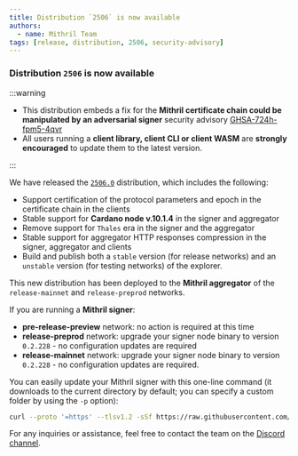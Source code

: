 ```yaml
---
title: Distribution `2506` is now available
authors:
  - name: Mithril Team
tags: [release, distribution, 2506, security-advisory]
---
```


### Distribution `2506` is now available

:::warning

- This distribution embeds a fix for the **Mithril certificate chain could be manipulated by an adversarial signer** security advisory [GHSA-724h-fpm5-4qvr](https://github.com/input-output-hk/mithril/security/advisories/GHSA-724h-fpm5-4qvr)
- All users running a **client library, client CLI or client WASM** are **strongly encouraged** to update them to the latest version.

:::

We have released the [`2506.0`](https://github.com/input-output-hk/mithril/releases/tag/2506.0) distribution, which includes the following:

- Support certification of the protocol parameters and epoch in the certificate chain in the clients
- Stable support for **Cardano node v.10.1.4** in the signer and aggregator
- Remove support for `Thales` era in the signer and the aggregator
- Stable support for aggregator HTTP responses compression in the signer, aggregator and clients
- Build and publish both a `stable` version (for release networks) and an `unstable` version (for testing networks) of the explorer.

This new distribution has been deployed to the **Mithril aggregator** of the `release-mainnet` and `release-preprod` networks.

If you are running a **Mithril signer**:

- **pre-release-preview** network: no action is required at this time
- **release-preprod** network: upgrade your signer node binary to version `0.2.228` - no configuration updates are required
- **release-mainnet** network: upgrade your signer node binary to version `0.2.228` - no configuration updates are required.

You can easily update your Mithril signer with this one-line command (it downloads to the current directory by default; you can specify a custom folder by using the `-p` option):

```bash
curl --proto '=https' --tlsv1.2 -sSf https://raw.githubusercontent.com/input-output-hk/mithril/refs/heads/main/mithril-install.sh | sh -s -- -c mithril-signer -d 2506.0 -p $(pwd)
```

For any inquiries or assistance, feel free to contact the team on the [Discord channel](https://discord.gg/5kaErDKDRq).

